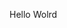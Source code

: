 Hello Wolrd







































































































































































































































































































































































































































































































































































































































































































































































































































































































































































































































































































































































































































































































































































































































































































































































































































































































































































































































































































































































































































































































































































































































































































